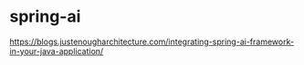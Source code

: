 # spring-ai
https://blogs.justenougharchitecture.com/integrating-spring-ai-framework-in-your-java-application/